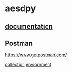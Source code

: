 aesdpy
================================================================================

[documentation](https://app-test.hpc.nrel.gov/aesdpy/)
--------------------------------------------------------------------------------

Postman
--------------------------------------------------------------------------------
https://www.getpostman.com/

[collection](/postman/AESD.postman_collection.json)
[enviornment](/postman/AESD_lamb_8090.postman_environment.json)
